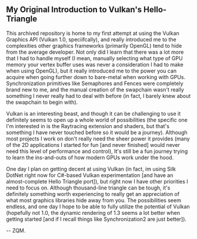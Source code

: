 ## My Original Introduction to Vulkan's Hello-Triangle

This archived repository is home to my first attempt at using the Vulkan Graphics API (Vulkan 1.0, speciifcally), and really introduced me to the complexities other graphics frameworks
(primarily OpenGL) tend to hide from the average developer. Not only did I learn that there was a lot more that I had to handle myself (I mean, manually selecting what type of GPU
memory your vertex buffer uses was never a consideration I had to make when using OpenGL), but it really introduced me to the power you can acquire when going further down to 
bare-metal when working with GPUs. Synchronization primitives like Semaphores and Fences were completely brand new to me, and the manual creation of the swapchain wasn't really
something I never really had to deal with before (in fact, I barely knew about the swapchain to begin with).

Vulkan is an interesting beast, and though it can be challenging to use it definitely seems to open up a whole world of possibilities (the specific one I'm interested in is
the Raytracing extension and shaders, but that's something I have never touched before so it would be a journey). Although most projects I work on don't really need the sheer
power it provides (many of the 2D applications I started for fun [and never finished] would never need this level of performance and control), It's still be a fun journey
trying to learn the ins-and-outs of how modern GPUs work under the hood.

One day I plan on getting decent at using Vulkan (in fact, im using Silk DotNet right now for C#-based Vulkan experimentation [and have an almost-complete Hello Triangle port]),
but right now I have other priorities I need to focus on. Although thousand-line triangle can be tough, it's definitely something worth experiencing to really get an appreciation
of what most graphics libraries hide away from you. The possibilities seem endless, and one day I hope to be able to fully utilize the potential of Vulkan (hopefully not 1.0, the
dynamic rendering of 1.3 seems a lot better when getting started [and if I recall things like Synchronization2 are just better]).

 -- ZQM.
